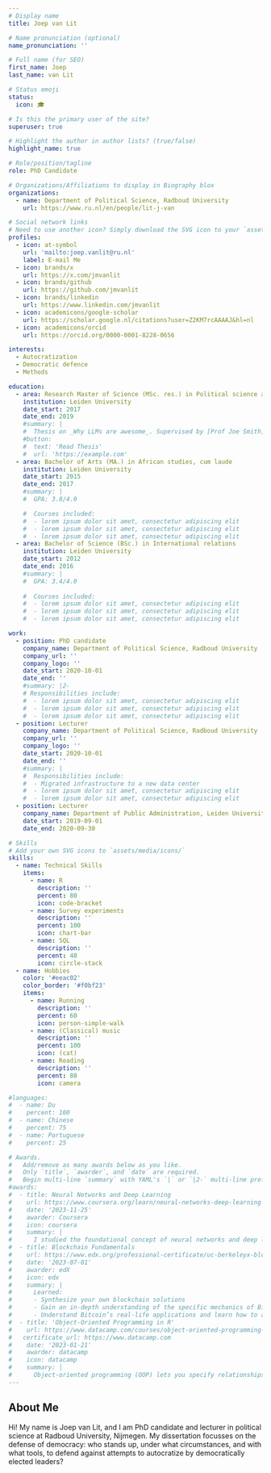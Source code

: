 ```yaml
---
# Display name
title: Joep van Lit

# Name pronunciation (optional)
name_pronunciation: ''

# Full name (for SEO)
first_name: Joep
last_name: van Lit

# Status emoji
status:
  icon: 🎓

# Is this the primary user of the site?
superuser: true

# Highlight the author in author lists? (true/false)
highlight_name: true

# Role/position/tagline
role: PhD Candidate

# Organizations/Affiliations to display in Biography blox
organizations:
  - name: Department of Political Science, Radboud University
    url: https://www.ru.nl/en/people/lit-j-van

# Social network links
# Need to use another icon? Simply download the SVG icon to your `assets/media/icons/` folder.
profiles:
  - icon: at-symbol
    url: 'mailto:joep.vanlit@ru.nl'
    label: E-mail Me
  - icon: brands/x
    url: https://x.com/jmvanlit
  - icon: brands/github
    url: https://github.com/jmvanlit
  - icon: brands/linkedin
    url: https://www.linkedin.com/jmvanlit
  - icon: academicons/google-scholar
    url: https://scholar.google.nl/citations?user=Z2KM7rcAAAAJ&hl=nl
  - icon: academicons/orcid
    url: https://orcid.org/0000-0001-8228-0656

interests:
  - Autocratization
  - Democratic defence
  - Methods

education:
  - area: Research Master of Science (MSc. res.) in Political science and Public administration, cum laude
    institution: Leiden University
    date_start: 2017
    date_end: 2019
    #summary: |
    #  Thesis on _Why LLMs are awesome_. Supervised by [Prof Joe Smith](https://example.com). Presented papers at 5 IEEE conferences with the contributions being published in 2 Springer journals.
    #button:
    #  text: 'Read Thesis'
    #  url: 'https://example.com'
  - area: Bachelor of Arts (MA.) in African studies, cum laude
    institution: Leiden University
    date_start: 2015
    date_end: 2017
    #summary: |
    #  GPA: 3.8/4.0

    #  Courses included:
    #  - lorem ipsum dolor sit amet, consectetur adipiscing elit
    #  - lorem ipsum dolor sit amet, consectetur adipiscing elit
    #  - lorem ipsum dolor sit amet, consectetur adipiscing elit
  - area: Bachelor of Science (BSc.) in International relations
    institution: Leiden University
    date_start: 2012
    date_end: 2016
    #summary: |
    #  GPA: 3.4/4.0
      
    #  Courses included:
    #  - lorem ipsum dolor sit amet, consectetur adipiscing elit
    #  - lorem ipsum dolor sit amet, consectetur adipiscing elit
    #  - lorem ipsum dolor sit amet, consectetur adipiscing elit

work:
  - position: PhD candidate
    company_name: Department of Political Science, Radboud University
    company_url: ''
    company_logo: ''
    date_start: 2020-10-01
    date_end: ''
    #summary: |2-
    # Responsibilities include:
    #  - lorem ipsum dolor sit amet, consectetur adipiscing elit
    #  - lorem ipsum dolor sit amet, consectetur adipiscing elit
    #  - lorem ipsum dolor sit amet, consectetur adipiscing elit
  - position: Lecturer
    company_name: Department of Political Science, Radboud University
    company_url: ''
    company_logo: ''
    date_start: 2020-10-01
    date_end: ''
    #summary: |
    #  Responsibilities include:
    #  - Migrated infrastructure to a new data center
    #  - lorem ipsum dolor sit amet, consectetur adipiscing elit
    #  - lorem ipsum dolor sit amet, consectetur adipiscing elit
  - position: Lecturer
    company_name: Department of Public Administration, Leiden University
    date_start: 2019-09-01
    date_end: 2020-09-30

# Skills
# Add your own SVG icons to `assets/media/icons/`
skills:
  - name: Technical Skills
    items:
      - name: R
        description: ''
        percent: 80
        icon: code-bracket
      - name: Survey experiments
        description: ''
        percent: 100
        icon: chart-bar
      - name: SQL
        description: ''
        percent: 40
        icon: circle-stack
  - name: Hobbies
    color: '#eeac02'
    color_border: '#f0bf23'
    items:
      - name: Running
        description: ''
        percent: 60
        icon: person-simple-walk
      - name: (Classical) music
        description: ''
        percent: 100
        icon: (cat)
      - name: Reading
        description: ''
        percent: 80
        icon: camera

#languages:
#  - name: Du
#    percent: 100
#  - name: Chinese
#    percent: 75
#  - name: Portuguese
#    percent: 25

# Awards.
#   Add/remove as many awards below as you like.
#   Only `title`, `awarder`, and `date` are required.
#   Begin multi-line `summary` with YAML's `|` or `|2-` multi-line prefix and indent 2 spaces below.
#awards:
#  - title: Neural Networks and Deep Learning
#    url: https://www.coursera.org/learn/neural-networks-deep-learning
#    date: '2023-11-25'
#    awarder: Coursera
#    icon: coursera
#    summary: |
#      I studied the foundational concept of neural networks and deep learning. By the end, I was familiar with the significant technological trends driving the rise of deep learning; build, #train, and apply fully connected deep neural networks; implement efficient (vectorized) neural networks; identify key parameters in a neural network’s architecture; and apply deep learning to #your own applications.
#  - title: Blockchain Fundamentals
#    url: https://www.edx.org/professional-certificate/uc-berkeleyx-blockchain-fundamentals
#    date: '2023-07-01'
#    awarder: edX
#    icon: edx
#    summary: |
#      Learned:
#      - Synthesize your own blockchain solutions
#      - Gain an in-depth understanding of the specific mechanics of Bitcoin
#      - Understand Bitcoin’s real-life applications and learn how to attack and destroy Bitcoin, Ethereum, smart contracts and Dapps, and alternatives to Bitcoin’s Proof-of-Work consensus #algorithm
#  - title: 'Object-Oriented Programming in R'
#    url: https://www.datacamp.com/courses/object-oriented-programming-with-s3-and-r6-in-r
#   certificate_url: https://www.datacamp.com
#    date: '2023-01-21'
#    awarder: datacamp
#    icon: datacamp
#    summary: |
#      Object-oriented programming (OOP) lets you specify relationships between functions and the objects that they can act on, helping you manage complexity in your code. This is an intermediate #level course, providing an introduction to OOP, using the S3 and R6 systems. S3 is a great day-to-day R programming tool that simplifies some of the functions that you write. R6 is especially #useful for industry-specific analyses, working with web APIs, and building GUIs.
---
```


## About Me

Hi! My name is Joep van Lit, and I am PhD candidate and lecturer in political science at Radboud University, Nijmegen. My dissertation focusses on the defense of democracy: who stands up, under what circumstances, and with what tools, to defend against attempts to autocratize by democratically elected leaders?